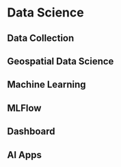 # Data Science

## Data Collection
## Geospatial Data Science
## Machine Learning
## MLFlow
## Dashboard
## AI Apps
